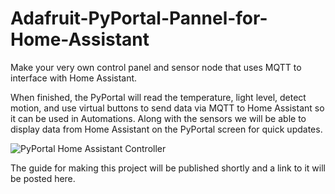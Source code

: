 # Adafruit-PyPortal-Pannel-for-Home-Assistant
Make your very own control panel and sensor node that uses MQTT to interface with Home Assistant.

When finished, the PyPortal will read the temperature, light level, detect motion, and use virtual buttons to send data via MQTT to Home Assistant so it can be used in Automations. Along with the sensors we will be able to display data from Home Assistant on the PyPortal screen for quick updates.

![PyPortal Home Assistant Controller](https://cdn-learn.adafruit.com/guides/cropped_images/000/002/841/medium640/Project_Shot.png)

The guide for making this project will be published shortly and a link to it will be posted here.
